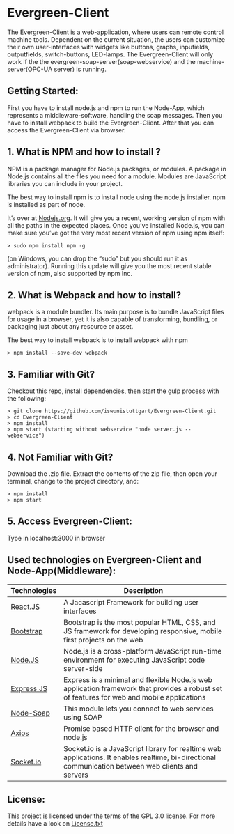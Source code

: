 # Evergreen-Client
The Evergreen-Client is a web-application, where users can remote control machine tools. Dependent on the current situation, the users can customize their own user-interfaces with widgets like buttons, graphs, inpufields, outputfields, switch-buttons, LED-lamps.
The Evergreen-Client will only work if the the evergreen-soap-server(soap-webservice) and the machine-server(OPC-UA server) is running.

## Getting Started:

First you have to install node.js and npm to run the Node-App, which represents a middleware-software, handling the soap messages. Then you have to install webpack to build the Evergreen-Client. After that you can access the Evergreen-Client via browser.


## 1. What is NPM and how to install ?

NPM is a package manager for Node.js packages, or modules. 
A package in Node.js contains all the files you need for a module.
Modules are JavaScript libraries you can include in your project.

The best way to install npm is to install node using the node.js installer. npm is installed as part of node.

It’s over at <a href="https://nodejs.org/">Nodejs.org</a>. It will give you a recent, working version of npm with all the paths in the expected places. 
Once you’ve installed Node.js, you can make sure you’ve got the very most recent version of npm using npm itself:

 ```
 > sudo npm install npm -g
 ```


(on Windows, you can drop the “sudo” but you should run it as administrator). Running this update will give you the most recent stable version of npm, also supported by npm Inc.

## 2. What is Webpack and how to install?

webpack is a module bundler. Its main purpose is to bundle JavaScript files for usage in a browser, yet it is also capable of transforming, bundling, or packaging just about any resource or asset.

The best way to install webpack is to install webpack with npm

 ```
 > npm install --save-dev webpack
 ```


## 3. Familiar with Git?

Checkout this repo, install dependencies, then start the gulp process with the following:

```
> git clone https://github.com/iswunistuttgart/Evergreen-Client.git
> cd Evergreen-Client
> npm install
> npm start (starting without webservice "node server.js --webservice")

```

## 4. Not Familiar with Git?
 Download the .zip file.  Extract the contents of the zip file, then open your terminal, change to the project directory, and:

 ```
 > npm install
 > npm start
 ```

## 5. Access Evergreen-Client:
Type in localhost:3000 in browser


## Used technologies on Evergreen-Client and Node-App(Middleware):

| Technologies | Description |
| --- | --- |
| <a href="https://facebook.github.io/react/">React.JS</a> | A Jacascript Framework for building user interfaces |
| <a href="http://getbootstrap.com/">Bootstrap</a> | Bootstrap is the most popular HTML, CSS, and JS framework for developing responsive, mobile first projects on the web |
| <a href="http://https://nodejs.org/en/">Node.JS</a> | Node.js is a cross-platform JavaScript run-time environment for executing JavaScript code server-side |
| <a href="http://http://expressjs.com/">Express.JS</a> | Express is a minimal and flexible Node.js web application framework that provides a robust set of features for web and mobile applications |
| <a href="http://https://github.com/vpulim/node-soap">Node-Soap</a> | This module lets you connect to web services using SOAP |
| <a href="http://https://github.com/mzabriskie/axios">Axios</a> | Promise based HTTP client for the browser and node.js |
| <a href="https://socket.io/">Socket.io</a>| Socket.io is a JavaScript library for realtime web applications. It enables realtime, bi-directional communication between web clients and servers |


## License:
This project is licensed under the terms of the GPL 3.0 license. For more details have a look on <a href="https://github.com/iswunistuttgart/Evergreen-Client/blob/master/License.txt">License.txt</a> 


